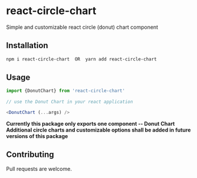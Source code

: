 # react-circle-chart

Simple and customizable react circle (donut) chart component 



## Installation


```bash
npm i react-circle-chart  OR  yarn add react-circle-chart
```

## Usage

```typescript
import {DonutChart} from 'react-circle-chart'
 
// use the Donut Chart in your react application

<DonutChart (...args) />

```
**Currently this package only exports one component -- Donut Chart**  
**Additional circle charts and customizable options shall be added in future versions of this package** 

## Contributing
Pull requests are welcome.
